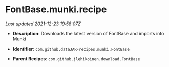 # FontBase.munki.recipe

_Last updated 2021-12-23 19:58:07Z_

- **Description**: Downloads the latest version of FontBase and imports into Munki

- **Identifier**: `com.github.dataJAR-recipes.munki.FontBase`

- **Parent Recipes**: `com.github.jlehikoinen.download.FontBase`